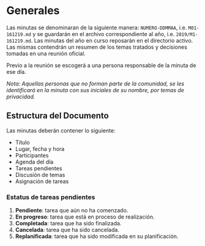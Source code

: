 # Generales

Las minutas se denominaran de la siguiente manera: `NUMERO-DDMMAA`, i.e. `M01-161219.md` y se guardarán en el archivo correspondiente al año, i.e. `2019/M1-161219.md`. Las minutas del año en curso reposarán en el directorio activo. Las mismas contendrán un resumen de los temas tratados y decisiones tomadas en una reunión oficial.

Previo a la reunión se escogerá a una persona responsable de la minuta de ese día.

*Nota: Aquellas personas que no forman parte de la comunidad, se les identificará en la minuta con sus iniciales de su nombre, por temas de privacidad.*

## Estructura del Documento

Las minutas deberán contener lo siguiente:

- Título
- Lugar, fecha y hora
- Participantes
- Agenda del día
- Tareas pendientes
- Discusión de temas
- Asignación de tareas

### Estatus de tareas pendientes

1. **Pendiente**: tarea que aún no ha comenzado.
2. **En progreso**: tarea que está en proceso de realización.
3. **Completada**: tarea que ha sido finalizada.
4. **Cancelada**: tarea que ha sido cancelada.
5. **Replanificada**: tarea que ha sido modificada en su planificación.
